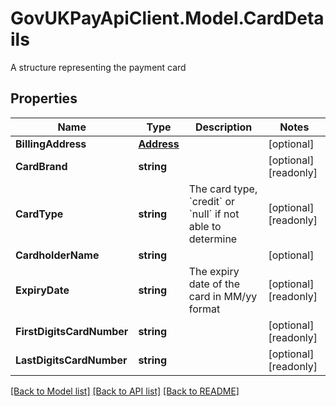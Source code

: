 # GovUKPayApiClient.Model.CardDetails
A structure representing the payment card

## Properties

Name | Type | Description | Notes
------------ | ------------- | ------------- | -------------
**BillingAddress** | [**Address**](Address.md) |  | [optional] 
**CardBrand** | **string** |  | [optional] [readonly] 
**CardType** | **string** | The card type, &#x60;credit&#x60; or &#x60;null&#x60; if not able to determine | [optional] [readonly] 
**CardholderName** | **string** |  | [optional] 
**ExpiryDate** | **string** | The expiry date of the card in MM/yy format | [optional] [readonly] 
**FirstDigitsCardNumber** | **string** |  | [optional] [readonly] 
**LastDigitsCardNumber** | **string** |  | [optional] [readonly] 

[[Back to Model list]](../README.md#documentation-for-models) [[Back to API list]](../README.md#documentation-for-api-endpoints) [[Back to README]](../README.md)

